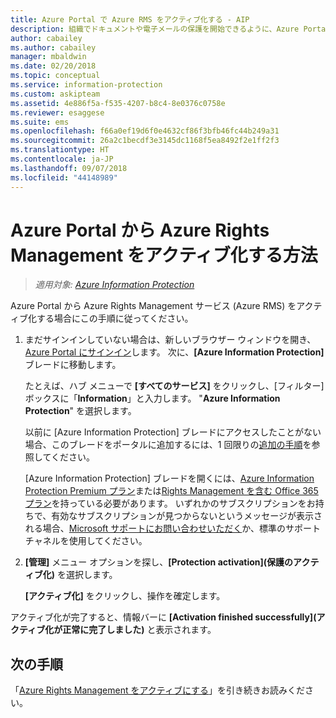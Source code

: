 ```yaml
---
title: Azure Portal で Azure RMS をアクティブ化する - AIP
description: 組織でドキュメントや電子メールの保護を開始できるように、Azure Portal から保護をアクティブ化するための手順。
author: cabailey
ms.author: cabailey
manager: mbaldwin
ms.date: 02/20/2018
ms.topic: conceptual
ms.service: information-protection
ms.custom: askipteam
ms.assetid: 4e886f5a-f535-4207-b8c4-8e0376c0758e
ms.reviewer: esaggese
ms.suite: ems
ms.openlocfilehash: f66a0ef19d6f0e4632cf86f3bfb46fc44b249a31
ms.sourcegitcommit: 26a2c1becdf3e3145dc1168f5ea8492f2e1ff2f3
ms.translationtype: HT
ms.contentlocale: ja-JP
ms.lasthandoff: 09/07/2018
ms.locfileid: "44148989"
---
```

# <a name="how-to-activate-azure-rights-management-from-the-azure-portal"></a>Azure Portal から Azure Rights Management をアクティブ化する方法

>*適用対象: [Azure Information Protection](https://azure.microsoft.com/pricing/details/information-protection)*

Azure Portal から Azure Rights Management サービス (Azure RMS) をアクティブ化する場合にこの手順に従ってください。

1. まだサインインしていない場合は、新しいブラウザー ウィンドウを開き、[Azure Portal にサインイン](configure-policy.md#signing-in-to-the-azure-portal)します。 次に、**[Azure Information Protection]** ブレードに移動します。
    
    たとえば、ハブ メニューで **[すべてのサービス]** をクリックし、[フィルター] ボックスに「**Information**」と入力します。 "**Azure Information Protection**" を選択します。
    
    以前に [Azure Information Protection] ブレードにアクセスしたことがない場合、このブレードをポータルに追加するには、1 回限りの[追加の手順](configure-policy.md#to-access-the-azure-information-protection-blade-for-the-first-time)を参照してください。
    
    [Azure Information Protection] ブレードを開くには、[Azure Information Protection Premium プラン](https://www.microsoft.com/cloud-platform/azure-information-protection-pricing)または[Rights Management を含む Office 365 プラン](http://download.microsoft.com/download/E/C/F/ECF42E71-4EC0-48FF-AA00-577AC14D5B5C/Azure_Information_Protection_licensing_datasheet_EN-US.pdf)を持っている必要があります。 いずれかのサブスクリプションをお持ちで、有効なサブスクリプションが見つからないというメッセージが表示される場合、[Microsoft サポートにお問い合わせいただく](information-support.md#to-contact-microsoft-support)か、標準のサポート チャネルを使用してください。

2. **[管理]** メニュー オプションを探し、**[Protection activation]\(保護のアクティブ化\)** を選択します。 
    
    **[アクティブ化]** をクリックし、操作を確定します。 

アクティブ化が完了すると、情報バーに **[Activation finished successfully]\(アクティブ化が正常に完了しました\)** と表示されます。


## <a name="next-steps"></a>次の手順
「[Azure Rights Management をアクティブにする](activate-service.md#configuring-onboarding-controls-for-a-phased-deployment)」を引き続きお読みください。

